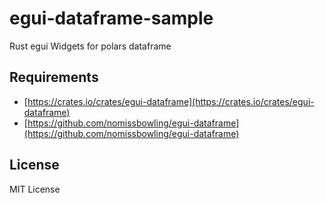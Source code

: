 egui-dataframe-sample
=====================

Rust egui Widgets for polars dataframe


Requirements
------------

- [https://crates.io/crates/egui-dataframe](https://crates.io/crates/egui-dataframe)
- [https://github.com/nomissbowling/egui-dataframe](https://github.com/nomissbowling/egui-dataframe)


License
-------

MIT License
